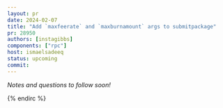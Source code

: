 ```yaml
---
layout: pr
date: 2024-02-07
title: "Add `maxfeerate` and `maxburnamount` args to submitpackage"
pr: 28950
authors: [instagibbs]
components: ["rpc"]
host: ismaelsadeeq
status: upcoming
commit:
---
```


_Notes and questions to follow soon!_

<!-- TODO: Before meeting, add notes and questions
## Notes
## Questions
1. Did you review the PR? [Concept ACK, approach ACK, tested ACK, or NACK](https://github.com/bitcoin/bitcoin/blob/master/CONTRIBUTING.md#peer-review)? What was your review approach?
-->


<!-- TODO: After a meeting, uncomment and add meeting log between the irc tags
## Meeting Log
### Meeting 1
{% irc %}
-->
<!-- TODO: For additional meetings, add the logs to the same irc block. This ensures line numbers keep increasing, avoiding hyperlink conflicts for identical line numbers across meetings.
### Meeting 2
-->
{% endirc %}